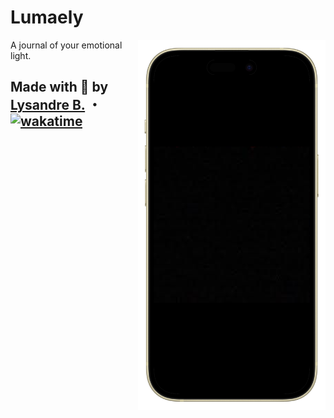 # Lumaely

<img src="/assets/readme/hi.png" width=300 align="right" alt="Screenshot of the app's homepage."/>

A journal of your emotional light.

## Made with 💜 by [Lysandre B.](https://github.com/Shuvlyy) ・ [![wakatime](https://wakatime.com/badge/user/2f50fe6c-0368-4bef-aa01-3a67193b63f8/project/921f77ad-d29a-4257-9908-e869d6cf1b32.svg)](https://wakatime.com/badge/user/2f50fe6c-0368-4bef-aa01-3a67193b63f8/project/921f77ad-d29a-4257-9908-e869d6cf1b32)
